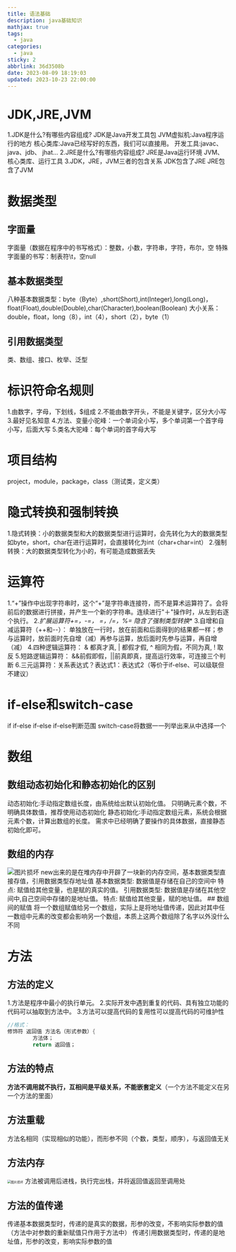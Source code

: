 ```yaml
---
title: 语法基础
description: java基础知识
mathjax: true
tags:
  - java
categories:
  - java
sticky: 2
abbrlink: 36d3508b
date: 2023-08-09 18:19:03
updated: 2023-10-23 22:00:00
---
```


# JDK,JRE,JVM
1.JDK是什么?有哪些内容组成?
JDK是Java开发工具包
JVM虚拟机:Java程序运行的地方
核心类库:Java已经写好的东西，我们可以直接用。
开发工具:javac、 java、jdb、 jhat...
2.JRE是什么?有哪些内容组成?
JRE是Java运行环境
JVM、核心类库、运行工具
3.JDK，JRE，JVM三者的包含关系
JDK包含了JRE
JRE包含了JVM

# 数据类型
## 字面量
字面量（数据在程序中的书写格式）：整数，小数，字符串，字符，布尔，空
特殊字面量的书写：制表符\\t，空null
## 基本数据类型
八种基本数据类型：byte（Byte）,short(Short),int(Integer),long(Long)，float(Float),double(Double),char(Character),boolean(Boolean)
大小关系：double，float，long（8），int（4），short（2），byte（1）
## 引用数据类型
类、数组、接口、枚举、泛型

# 标识符命名规则
1.由数字，字母，下划线，$组成
2.不能由数字开头，不能是关键字，区分大小写
3.最好见名知意
4.方法、变量小驼峰：一个单词全小写，多个单词第一个首字母小写，后面大写
5.类名大驼峰：每个单词的首字母大写

# 项目结构
project，module，package，class（测试类，定义类）

# 隐式转换和强制转换
1.隐式转换：小的数据类型和大的数据类型进行运算时，会先转化为大的数据类型如byte，short，char在进行运算时，会直接转化为int（char+char=int）
2.强制转换：大的数据类型转化为小的，有可能造成数据丢失
# 运算符
1.“+”操作中出现字符串时，这个“+”是字符串连接符，而不是算术运算符了。会将前后的数据进行拼接，并产生一个新的字符串。连续进行"＋"操作时，从左到右逐个执行。
2.**扩展运算符+=，-=，* =，/=，%=  隐含了强制类型转换**
3.自增和自减运算符（++和--）：
单独放在一行时，放在前面和后面得到的结果都一样；参与运算时，放前面时先自增（减）再参与运算，放后面时先参与运算，再自增（减）
4.四种逻辑运算符：  &   都真才真,    |   都假才假,   ^   相同为假，不同为真,   !   取反
5.短路逻辑运算符：  &&前假即假，||前真即真，提高运行效率，可连接三个判断
6.三元运算符：关系表达式？表达式1：表达式2（等价于if-else、可以级联但不建议）

# if-else和switch-case
if    if-else     if-else if-else判断范围
switch-case将数据一一列举出来从中选择一个

# 数组
## 数组动态初始化和静态初始化的区别
动态初始化:手动指定数组长度，由系统给出默认初始化值。
只明确元素个数，不明确具体数值，推荐使用动态初始化
静态初始化∶手动指定数组元素，系统会根据元素个数，计算出数组的长度。
需求中已经明确了要操作的具体数据，直接静态初始化即可。
## 数组的内存

<img src="/post-img/Pasted image 20230331095110.png" alt="图片损坏" style="zoom:100%;" />
new出来的是在堆内存中开辟了一块新的内存空间，基本数据类型直接存值，引用数据类型存地址值
基本数据类型:  数据值是存储在自己的空间中  
特点:  赋值给其他变量，也是赋的真实的值。
引用数据类型:  数据值是存储在其他空间中,自己空间中存储的是地址值。
特点:  赋值给其他变量，赋的地址值。
## 数组间的赋值
将一个数组赋值给另一个数组，实际上是将地址值传递，因此对其中任一数组中元素的改变都会影响另一个数组，本质上这两个数组除了名字以外没什么不同

# 方法
## 方法的定义
1.方法是程序中最小的执行单元。
2.实际开发中遇到重复的代码、具有独立功能的代码可以抽取到方法中。
3.方法可以提高代码的复用性可以提高代码的可维护性
```java
//格式：
修饰符 返回值 方法名（形式参数）{
		方法体；
		return 返回值；
```
## 方法的特点
**方法不调用就不执行，互相间是平级关系，不能嵌套定义**（一个方法不能定义在另一个方法的里面）
## 方法重载
方法名相同（实现相似的功能），而形参不同（个数，类型，顺序），与返回值无关
## 方法内存
<img src="/post-img/Pasted image 20230331100315.png" alt="图片损坏" style="zoom:50%;" />
方法被调用后进栈，执行完出栈，并将返回值返回至调用处

## 方法的值传递
传递基本数据类型时，传递的是真实的数据，形参的改变，不影响实际参数的值（方法中对参数的重新赋值只作用于方法中）
传递引用数据类型时，传递的是地址值，形参的改变，影响实际参数的值


